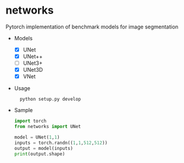 # networks
Pytorch implementation of benchmark models for image segmentation

- Models
    - [x] UNet
    - [x] UNet++
    - [ ] UNet3+
    - [x] UNet3D
    - [x] VNet

- Usage

        python setup.py develop

- Sample

    ```py
    import torch
    from networks import UNet

    model = UNet(1,1)
    inputs = torch.randn((1,1,512,512))
    output = model(inputs)
    print(output.shape)
    ```